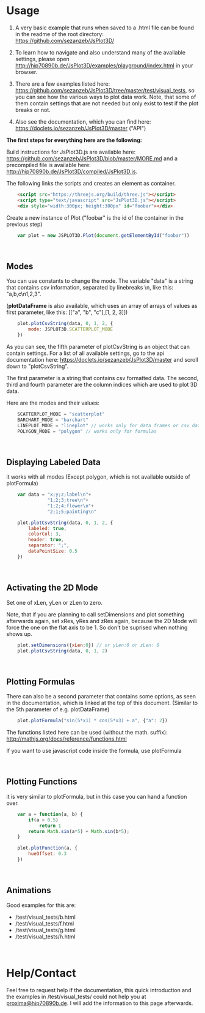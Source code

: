 # Usage

1. A very basic example that runs when saved to a .html file can be found in the readme of the root directory: https://github.com/sezanzeb/JsPlot3D/

2. To learn how to navigate and also understand many of the available settings, please open http://hip70890b.de/JsPlot3D/examples/playground/index.html in your browser.

3. There are a few examples listed here: https://github.com/sezanzeb/JsPlot3D/tree/master/test/visual_tests, so you can see how the various ways to plot data work. Note, that some of them contain settings that are not needed but only exist to test if the plot breaks or not.

4. Also see the documentation, which you can find here: https://doclets.io/sezanzeb/JsPlot3D/master ("API")


**The first steps for everything here are the following:**

Build instructions for JsPlot3D.js are available here: https://github.com/sezanzeb/JsPlot3D/blob/master/MORE.md and a precompiled file is available here: http://hip70890b.de/JsPlot3D/compiled/JsPlot3D.js.

The following links the scripts and creates an element as container.

```html
    <script src="https://threejs.org/build/three.js"></script>
    <script type="text/javascript" src="JsPlot3D.js"></script>
    <div style="width:300px; height:300px" id="foobar"></div>
```

Create a new instance of Plot ("foobar" is the id of the container in the previous step)

```js
    var plot = new JSPLOT3D.Plot(document.getElementById("foobar"))
```

<br/>

## Modes

You can use constants to change the mode. The variable "data" is a string that contains csv information, separated by linebreaks \n, like this: "a,b,c\n1,2,3".

(**plotDataFrame** is also available, which uses an array of arrays of values as first parameter, like this: [["a", "b", "c"],[1, 2, 3]])

```js
    plot.plotCsvString(data, 0, 1, 2, {
        mode: JSPLOT3D.SCATTERPLOT_MODE
    })
```

As you can see, the fifth parameter of plotCsvString is an object that can contain settings. For a list of all available settings, go to the api documentation here: https://doclets.io/sezanzeb/JsPlot3D/master and scroll down to "plotCsvString".

The first parameter is a string that contains csv formatted data. The second, third and fourth parameter are the column indices which are used to plot 3D data.

Here are the modes and their values:

```js
    SCATTERPLOT_MODE = "scatterplot"
    BARCHART_MODE = "barchart"
    LINEPLOT_MODE = "lineplot" // works only for data frames or csv data
    POLYGON_MODE = "polygon" // works only for formulas
```

<br/>

## Displaying Labeled Data

it works with all modes (Except polygon, which is not available outside of plotFormula)

```js
    var data = "x;y;z;label\n"+
               "1;2;3;tree\n"+
               "1;2;4;flower\n"+
               "2;1;5;painting\n"

    plot.plotCsvString(data, 0, 1, 2, {
        labeled: true,
        colorCol: 3,
        header: true,
        separator: ";",
        dataPointSize: 0.5
    })
```

<br/>

## Activating the 2D Mode

Set one of xLen, yLen or zLen to zero.

Note, that if you are planning to call setDimensions and plot something afterwards again, set xRes, yRes and zRes again, because the 2D Mode will force the one on the flat axis to be 1. So don't be suprised when nothing shows up.

```js
    plot.setDimensions({xLen:0}) // or yLen:0 or zLen: 0
    plot.plotCsvString(data, 0, 1, 2)
```

<br/>

## Plotting Formulas

There can also be a second parameter that contains some options, as seen in the documentation, which is linked at the top of this document. (Similar to the 5th parameter of e.g. plotDataFrame)

```js
    plot.plotFormula("sin(5*x1) * cos(5*x3) + a", {"a": 2})
```

The functions listed here can be used (without the math. suffix): http://mathjs.org/docs/reference/functions.html

If you want to use javascript code inside the formula, use plotFormula

<br/>

## Plotting Functions

it is very similar to plotFormula, but in this case you can hand a function over.

```js
    var a = function(a, b) { 
        if(a > 0.5)
            return 1
        return Math.sin(a*5) + Math.sin(b*5);
    }

    plot.plotFunction(a, {
        hueOffset: 0.3
    })
```

<br/>

## Animations

Good examples for this are:

- /test/visual_tests/b.html
- /test/visual_tests/f.html
- /test/visual_tests/g.html
- /test/visual_tests/h.html

<br/>

# Help/Contact

Feel free to request help if the documentation, this quick introduction and the examples in /test/visual_tests/ could not help you at proxima@hip70890b.de. I will add the information to this page afterwards.